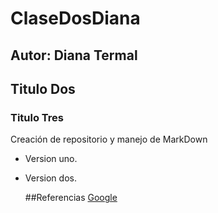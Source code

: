# ClaseDosDiana
## Autor: Diana Termal
## Titulo Dos
### Titulo Tres
Creación de repositorio y manejo de MarkDown
- Version uno.
- Version dos.



  ##Referencias
[Google](https://www.google.com)
